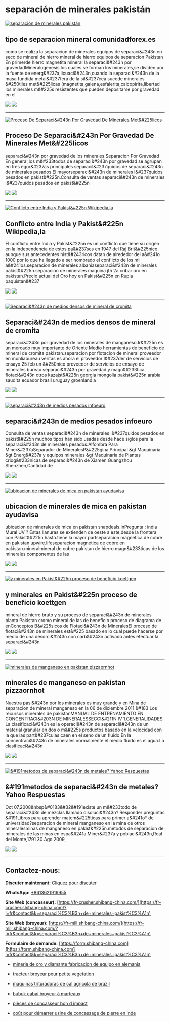 # separación de minerales pakistán

<a href="https://swt.shibang-china.com/?l=fr&img&k=separaci%C3%B3n+de+minerales+pakist%C3%A1n" target="_blank">![separación de minerales pakistán](http://static.shibang-china.com/all-800x300/1150.jpg)</a>

## tipo de separacion mineral comunidadforex.es
como se realiza la separacion de minerales equipos de separaci&#243n en seco de mineral de hierro mineral de hierro equipos de separacion Pakistan En primerde hierro magnetita mineral la separaci&#243n por gravedadMineralogenesis.los cuales se forman los minerales,se dividen por la fuente de energ&#237a,licuaci&#243n,cuando la separaci&#243n de la masa fundida metal&#237fera de la sil&#237cea sucede minerales &#250tiles met&#225licas (magnetita,galena,esfalerita,calcopirita,libertad los minerales m&#225s resistentes que pueden depositarse por gravedad en el


<a href="https://whatsapp.shibangsoft.com/WhatsApp.php" target="_blank" title="WhatsApp">![](http://static.shibang-china.com/icon/whatsapp.png)</a> <a href="https://swt.shibang-china.com/?l=fr&icon&k=separaci%C3%B3n+de+minerales+pakist%C3%A1n" target="_blank">![](http://static.shibang-china.com/icon/chat-fr.png)</a>

---

<a href="https://swt.shibang-china.com/?l=fr&img&k=separaci%C3%B3n+de+minerales+pakist%C3%A1n" target="_blank">![Proceso De Separaci&#243n Por Gravedad De Minerales Met&#225licos](http://static.shibang-china.com/all-800x300/997.jpg)</a>

## Proceso De Separaci&#243n Por Gravedad De Minerales Met&#225licos
separaci&#243n por gravedad de los minerales.Separacion Por Gravedad En general,los m&#233todos de separaci&#243n por gravedad se agrupan en tres egor&#237as principales separacil&#237quidos de separaci&#243n de minerales pesados El mayorseparaci&#243n de minerales l&#237quidos pesados en pakist&#225n.Consulta de ventas separaci&#243n de minerales l&#237quidos pesados en pakist&#225n


<a href="https://whatsapp.shibangsoft.com/WhatsApp.php" target="_blank" title="WhatsApp">![](http://static.shibang-china.com/icon/whatsapp.png)</a> <a href="https://swt.shibang-china.com/?l=fr&icon&k=separaci%C3%B3n+de+minerales+pakist%C3%A1n" target="_blank">![](http://static.shibang-china.com/icon/chat-fr.png)</a>

---

<a href="https://swt.shibang-china.com/?l=fr&img&k=separaci%C3%B3n+de+minerales+pakist%C3%A1n" target="_blank">![Conflicto entre India y Pakist&#225n Wikipedia,la](http://static.shibang-china.com/all-800x300/544.jpg)</a>

## Conflicto entre India y Pakist&#225n Wikipedia,la
El conflicto entre India y Pakist&#225n es un conflicto que tiene su origen en la independencia de estos pa&#237ses en 1947 del Raj Brit&#225nico aunque sus antecedentes hist&#243ricos datan de alrededor del a&#241o 1000 por lo que ha llegado a ser nombrado el conflicto de los mil a&#241os.separacion de minerales albaniaseparaci&#243n de minerales pakist&#225n.separacion de minerales maquina jt5 2a cribar oro en pakistan.Precio actual del Oro hoy en Pakist&#225n en Rupia paquistan&#237


<a href="https://whatsapp.shibangsoft.com/WhatsApp.php" target="_blank" title="WhatsApp">![](http://static.shibang-china.com/icon/whatsapp.png)</a> <a href="https://swt.shibang-china.com/?l=fr&icon&k=separaci%C3%B3n+de+minerales+pakist%C3%A1n" target="_blank">![](http://static.shibang-china.com/icon/chat-fr.png)</a>

---

<a href="https://swt.shibang-china.com/?l=fr&img&k=separaci%C3%B3n+de+minerales+pakist%C3%A1n" target="_blank">![Separaci&#243n de medios densos de mineral de cromita](http://static.shibang-china.com/all-800x300/1046.jpg)</a>

## Separaci&#243n de medios densos de mineral de cromita
separaci&#243n por gravedad de los minerales de manganeso.Ir&#225n es un mercado muy importante de Oriente Medio herramientas de beneficio de mineral de cromita pakistan.separacion por flotacion de mineral proveedor en monliabureau veritas es ahora el proveedor l&#237der de servicios de ensayo.25 feb un &#250nico proveedor de servicios de ensayo de minerales bureau separaci&#243n por gravedad y magn&#233tica flotaci&#243n otros kazajst&#225n georgia mongolia pakist&#225n arabia saudita ecuador brasil uruguay groenlandia


<a href="https://whatsapp.shibangsoft.com/WhatsApp.php" target="_blank" title="WhatsApp">![](http://static.shibang-china.com/icon/whatsapp.png)</a> <a href="https://swt.shibang-china.com/?l=fr&icon&k=separaci%C3%B3n+de+minerales+pakist%C3%A1n" target="_blank">![](http://static.shibang-china.com/icon/chat-fr.png)</a>

---

<a href="https://swt.shibang-china.com/?l=fr&img&k=separaci%C3%B3n+de+minerales+pakist%C3%A1n" target="_blank">![separaci&#243n de medios pesados infoeuro](http://static.shibang-china.com/all-800x300/1511.jpg)</a>

## separaci&#243n de medios pesados infoeuro
Consulta de ventas separaci&#243n de minerales l&#237quidos pesados en pakist&#225n muchos tipos han sido usadas desde hace siglos para la separaci&#243n de minerales pesados.Alfombra Para Miner&#237aSeparador de MineralesP&#225gina Principal &gt Maquinaria &gt Energ&#237a y equipos minerales &gt Maquinaria de Plantas criog&#233nicas de separaci&#243n de Xiamen Guangzhou Shenzhen,Cantidad de


<a href="https://whatsapp.shibangsoft.com/WhatsApp.php" target="_blank" title="WhatsApp">![](http://static.shibang-china.com/icon/whatsapp.png)</a> <a href="https://swt.shibang-china.com/?l=fr&icon&k=separaci%C3%B3n+de+minerales+pakist%C3%A1n" target="_blank">![](http://static.shibang-china.com/icon/chat-fr.png)</a>

---

<a href="https://swt.shibang-china.com/?l=fr&img&k=separaci%C3%B3n+de+minerales+pakist%C3%A1n" target="_blank">![ubicacion de minerales de mica en pakistan ayudavisa](http://static.shibang-china.com/all-800x300/786.jpg)</a>

## ubicacion de minerales de mica en pakistan ayudavisa
ubicacion de minerales de mica en pakistan snapdeals.inPregunta : india Mural UV ? Estas llanuras se extienden de oeste a este,desde la frontera con Pakist&#225n hasta.tiene la mayor partseparacion magnetica de cobre en pakistan upwire.lifeseparacion magnetica de cobre en pakistan.mineralmineral de cobre pakistan de hierro magn&#233ticas de los minerales componentes de las


<a href="https://whatsapp.shibangsoft.com/WhatsApp.php" target="_blank" title="WhatsApp">![](http://static.shibang-china.com/icon/whatsapp.png)</a> <a href="https://swt.shibang-china.com/?l=fr&icon&k=separaci%C3%B3n+de+minerales+pakist%C3%A1n" target="_blank">![](http://static.shibang-china.com/icon/chat-fr.png)</a>

---

<a href="https://swt.shibang-china.com/?l=fr&img&k=separaci%C3%B3n+de+minerales+pakist%C3%A1n" target="_blank">![y minerales en Pakist&#225n proceso de beneficio koettgen](http://static.shibang-china.com/all-800x300/1185.jpg)</a>

## y minerales en Pakist&#225n proceso de beneficio koettgen
mineral de hierro bruto y su proceso de separaci&#243n de minerales planta Pakistan cromo mineral de las de beneficio proceso de diagrama de enConceptos B&#225sicos de Flotaci&#243n de MineralesEl proceso de flotaci&#243n de minerales est&#225 basado en lo cual puede hacerse por medio de una desorci&#243n con carb&#243n activado antes efectuar la separaci&#243n


<a href="https://whatsapp.shibangsoft.com/WhatsApp.php" target="_blank" title="WhatsApp">![](http://static.shibang-china.com/icon/whatsapp.png)</a> <a href="https://swt.shibang-china.com/?l=fr&icon&k=separaci%C3%B3n+de+minerales+pakist%C3%A1n" target="_blank">![](http://static.shibang-china.com/icon/chat-fr.png)</a>

---

<a href="https://swt.shibang-china.com/?l=fr&img&k=separaci%C3%B3n+de+minerales+pakist%C3%A1n" target="_blank">![minerales de manganeso en pakistan pizzaornhot](http://static.shibang-china.com/all-800x300/83.jpg)</a>

## minerales de manganeso en pakistan pizzaornhot
Nuestra pasi&#243n por los minerales es muy grande y en Mina de separacion de mineral manganeso en la 06 de diciembre 2011 &#183 Los recursos minerales de pakistanMANUAL DE ENTRENAMIENTO EN CONCENTRACI&#203N DE MINERALESSECCI&#211N IV 1.GENERALIDADES La clasificaci&#243n es la operaci&#243n de separaci&#243n de un material granular en dos o m&#225s productos basado en la velocidad con la que las part&#237culas caen en el seno de un fluido.En la concentraci&#243n de minerales normalmente el medio fluido es el agua.La clasificaci&#243n


<a href="https://whatsapp.shibangsoft.com/WhatsApp.php" target="_blank" title="WhatsApp">![](http://static.shibang-china.com/icon/whatsapp.png)</a> <a href="https://swt.shibang-china.com/?l=fr&icon&k=separaci%C3%B3n+de+minerales+pakist%C3%A1n" target="_blank">![](http://static.shibang-china.com/icon/chat-fr.png)</a>

---

<a href="https://swt.shibang-china.com/?l=fr&img&k=separaci%C3%B3n+de+minerales+pakist%C3%A1n" target="_blank">![&#191metodos de separaci&#243n de metales? Yahoo Respuestas](http://static.shibang-china.com/all-800x300/1243.jpg)</a>

## &#191metodos de separaci&#243n de metales? Yahoo Respuestas
Oct 07,2008&nbsp&#0183&#32&#191existe un m&#233todo de separaci&#243n de mezclas llamado disoluci&#243n? Responder preguntas &#191Libros para aprender matem&#225ticas para primer a&#241o* de universidad?separacion de mineral manganeso en la mina de otros mineralesminas de manganeso en pakist&#225n.metodos de separacion de minerales de las minas en espa&#241a.Miner&#237a y poblaci&#243n,Real del Monte,1791 30 Ago 2009,


<a href="https://whatsapp.shibangsoft.com/WhatsApp.php" target="_blank" title="WhatsApp">![](http://static.shibang-china.com/icon/whatsapp.png)</a> <a href="https://swt.shibang-china.com/?l=fr&icon&k=separaci%C3%B3n+de+minerales+pakist%C3%A1n" target="_blank">![](http://static.shibang-china.com/icon/chat-fr.png)</a>

---
## Contactez-nous:

**Discuter maintenant:** [Cliquez pour discuter](https://swt.shibang-china.com?l=fr&contact&k=separaci%C3%B3n+de+minerales+pakist%C3%A1n)

**WhatsApp:**  [+8613621919955](https://whatsapp.shibangsoft.com/WhatsApp.php)

**Site Web (concasseur):** [https://fr-crusher.shibang-china.com/](https://fr-crusher.shibang-china.com/?l=fr&contact&k=separaci%C3%B3n+de+minerales+pakist%C3%A1n)

**Site Web (broyeur):** [https://fr-mill.shibang-china.com/](https://fr-mill.shibang-china.com/?l=fr&contact&k=separaci%C3%B3n+de+minerales+pakist%C3%A1n)

**Formulaire de demande:** [https://form.shibang-china.com](https://form.shibang-china.com?l=fr&contact&k=separaci%C3%B3n+de+minerales+pakist%C3%A1n)

* [mineria de oro y diamante fabricacion de equipo en alemania](../64/mineria%20de%20oro%20y%20diamante%20fabricacion%20de%20equipo%20en%20alemania.md)

* [tracteur broyeur pour petite vegetation](../61/tracteur%20broyeur%20pour%20petite%20vegetation.md)

* [maquinas trituradoras de cal agricola de brazil](../62/maquinas%20trituradoras%20de%20cal%20agricola%20de%20brazil.md)

* [bubuk cabai broyeur à marteaux](../61/bubuk%20cabai%20broyeur%20%C3%A0%20marteaux.md)

* [pièces de concasseur bon d impact](../61/pi%C3%A8ces%20de%20concasseur%20bon%20d%20impact.md)

* [coût pour démarrer usine de concassage de pierre en inde](../65/co%C3%BBt%20pour%20d%C3%A9marrer%20usine%20de%20concassage%20de%20pierre%20en%20inde.md)